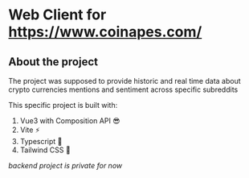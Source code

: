 # Web Client for https://www.coinapes.com/

## About the project

The project was supposed to provide historic and real time data about crypto currencies mentions and sentiment across specific subreddits

This specific project is built with:

1. Vue3 with Composition API 😎 
3. Vite ⚡
4. Typescript 📐
5. Tailwind CSS 🎨 

_backend project is private for now_
